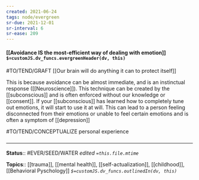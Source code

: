 ```yaml
---
created: 2021-06-24
tags: node/evergreen
sr-due: 2021-12-01
sr-interval: 6
sr-ease: 209
---
```


#### [[Avoidance IS the most-efficient way of dealing with emotion]] `$=customJS.dv_funcs.evergreenHeader(dv, this)`

#TO/TEND/GRAFT [[Our brain will do anything it can to protect itself]]

 This is because avoidance can be almost immediate, and is an instinctual response ([[Neuroscience]]). This technique can be created by the [[subconscious]] and is often enforced without our knowledge or [[consent]]. If your [[subconscious]] has learned how to completely tune out emotions, it will start to use it at will. This can lead to a person feeling disconnected from their emotions or unable to feel certain emotions and is often a symptom of [[depression]]

#TO/TEND/CONCEPTUALIZE personal experience

### <hr class="footnote"/>

**Status**:: #EVER/SEED/WATER 
*edited `=this.file.mtime`*

**Topics**:: [[trauma]], [[mental health]], [[self-actualization]], [[childhood]], [[Behavioral Pyschology]]
*`$=customJS.dv_funcs.outlinedIn(dv, this)`*
